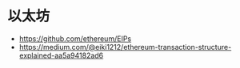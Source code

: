 # 以太坊

- https://github.com/ethereum/EIPs
- https://medium.com/@eiki1212/ethereum-transaction-structure-explained-aa5a94182ad6